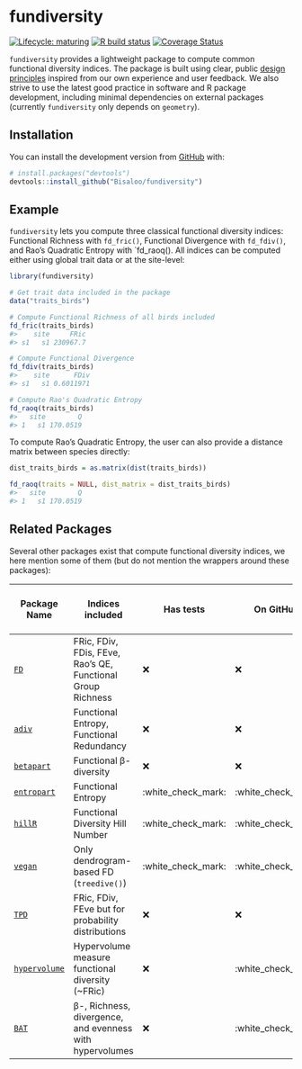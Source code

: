 
<!-- README.md is generated from README.Rmd. Please edit that file -->

# fundiversity

<!-- badges: start -->

[![Lifecycle:
maturing](https://img.shields.io/badge/lifecycle-maturing-blue.svg)](https://www.tidyverse.org/lifecycle/#maturing)
[![R build
status](https://github.com/Bisaloo/fundiversity/workflows/R-CMD-check/badge.svg)](https://github.com/Bisaloo/fundiversity/actions)
[![Coverage
Status](https://codecov.io/gh/Bisaloo/fundiversity/branch/master/graph/badge.svg?token=HR4YH118VT)](https://codecov.io/gh/Bisaloo/fundiversity)
<!-- badges: end -->

`fundiversity` provides a lightweight package to compute common
functional diversity indices. The package is built using clear, public
[design
principles](https://github.com/Bisaloo/fundiversity/wiki/Design-principles)
inspired from our own experience and user feedback. We also strive to
use the latest good practice in software and R package development,
including minimal dependencies on external packages (currently
`fundiversity` only depends on `geometry`).

## Installation

You can install the development version from
[GitHub](https://github.com/) with:

``` r
# install.packages("devtools")
devtools::install_github("Bisaloo/fundiversity")
```

## Example

`fundiversity` lets you compute three classical functional diversity
indices: Functional Richness with `fd_fric()`, Functional Divergence
with `fd_fdiv()`, and Rao’s Quadratic Entropy with \`fd\_raoq(). All
indices can be computed either using global trait data or at the
site-level:

``` r
library(fundiversity)

# Get trait data included in the package
data("traits_birds")

# Compute Functional Richness of all birds included
fd_fric(traits_birds)
#>    site     FRic
#> s1   s1 230967.7

# Compute Functional Divergence
fd_fdiv(traits_birds)
#>    site      FDiv
#> s1   s1 0.6011971

# Compute Rao's Quadratic Entropy
fd_raoq(traits_birds)
#>   site        Q
#> 1   s1 170.0519
```

To compute Rao’s Quadratic Entropy, the user can also provide a distance
matrix between species directly:

``` r
dist_traits_birds = as.matrix(dist(traits_birds))

fd_raoq(traits = NULL, dist_matrix = dist_traits_birds)
#>   site        Q
#> 1   s1 170.0519
```

## Related Packages

Several other packages exist that compute functional diversity indices,
we here mention some of them (but do not mention the wrappers around
these packages):

| Package Name                                           | Indices included                                            | Has tests            | On GitHub            | On CRAN (last updated)                                     |
| ------------------------------------------------------ | ----------------------------------------------------------- | -------------------- | -------------------- | ---------------------------------------------------------- |
| [`FD`](https://github.com/cran/FD)                     | FRic, FDiv, FDis, FEve, Rao’s QE, Functional Group Richness | :x:                  | :x:                  | ![](https://www.r-pkg.org/badges/last-release/FD)          |
| [`adiv`](https://github.com/cran/adiv)                 | Functional Entropy, Functional Redundancy                   | :x:                  | :x:                  | ![](https://www.r-pkg.org/badges/last-release/adiv)        |
| [`betapart`](https://github.com/cran/betapart)         | Functional β-diversity                                      | :x:                  | :x:                  | ![](https://www.r-pkg.org/badges/last-release/betapart)    |
| [`entropart`](https://github.com/EricMarcon/entropart) | Functional Entropy                                          | :white\_check\_mark: | :white\_check\_mark: | ![](https://www.r-pkg.org/badges/last-release/entropart)   |
| [`hillR`](https://github.com/daijiang/hillR)           | Functional Diversity Hill Number                            | :white\_check\_mark: | :white\_check\_mark: | ![](https://www.r-pkg.org/badges/last-release/hillR)       |
| [`vegan`](https://github.com/vegandevs/vegan)          | Only dendrogram-based FD (`treedive()`)                     | :white\_check\_mark: | :white\_check\_mark: | ![](https://www.r-pkg.org/badges/last-release/vegan)       |
| [`TPD`](https://github.com/cran/TPD)                   | FRic, FDiv, FEve but for probability distributions          | :x:                  | :x:                  | ![](https://www.r-pkg.org/badges/last-release/TPD)         |
| [`hypervolume`](https://github.com/cran/hypervolume)   | Hypervolume measure functional diversity (\~FRic)           | :x:                  | :white\_check\_mark: | ![](https://www.r-pkg.org/badges/last-release/hypervolume) |
| [`BAT`](https://github.com/cran/BAT)                   | β-, Richness, divergence, and evenness with hypervolumes    | :x:                  | :white\_check\_mark: | ![](https://www.r-pkg.org/badges/last-release/BAT)         |
